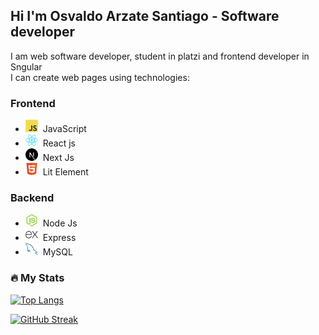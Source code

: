 <h2>
  Hi I'm Osvaldo Arzate Santiago - Software developer
</h2>
<p>
  I am web software developer, student in platzi and frontend developer in Sngular </br>
  I can create web pages using technologies:
</p>
<h3>Frontend</h1>
<ul>
  <li>
    <img src="https://github.com/devicons/devicon/blob/master/icons/javascript/javascript-original.svg" title="Java" alt="Java" width="20" height="20"/>&nbsp;
    JavaScript
   </li>
  <li>
    <img src="https://github.com/devicons/devicon/blob/master/icons/react/react-original.svg" title="Java" alt="Java" width="20" height="20"/>&nbsp;
    React js
  </li>
  <li>
    <img src="https://github.com/devicons/devicon/blob/master/icons/nextjs/nextjs-original.svg" title="Java" alt="Java" width="20" height="20"/>&nbsp;
    Next Js
  </li>
  <li>
    <img src="https://github.com/devicons/devicon/blob/master/icons/html5/html5-original.svg" title="Java" alt="Java" width="20" height="20"/>&nbsp;
    Lit Element
  </li>
</ul>
<h3>Backend</h3>
<ul>
  <li>
    <img src="https://github.com/devicons/devicon/blob/master/icons/nodejs/nodejs-original.svg" title="Java" alt="Java" width="20" height="20"/>&nbsp;
    Node Js
   </li>
  <li>
    <img src="https://github.com/devicons/devicon/blob/master/icons/express/express-original.svg" title="Java" alt="Java" width="20" height="20"/>&nbsp;
    Express
  </li>
  <li>
    <img src="https://github.com/devicons/devicon/blob/master/icons/mysql/mysql-original.svg" title="Java" alt="Java" width="20" height="20"/>&nbsp;
    MySQL
  </li>
</ul>


### :fire: My Stats

[![Top Langs](https://github-readme-stats.vercel.app/api/top-langs/?username=ArzCorp&layout=compact&theme=highcontrast)](https://github.com/anuraghazra/github-readme-stats)

[![GitHub Streak](http://github-readme-streak-stats.herokuapp.com?user=ArzCorp&theme=highcontrast)](https://git.io/streak-stats)


